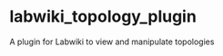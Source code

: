 labwiki_topology_plugin
=======================

A plugin for Labwiki to view and manipulate topologies
